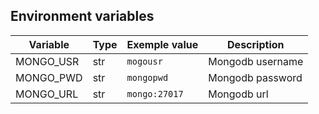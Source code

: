 ## Environment variables
| Variable  | Type | Exemple value | Description      |
|-----------|------|---------------|------------------|
| MONGO_USR | str  | `mogousr`     | Mongodb username |
| MONGO_PWD | str  | `mongopwd`    | Mongodb password |
| MONGO_URL | str  | `mongo:27017` | Mongodb url      |
